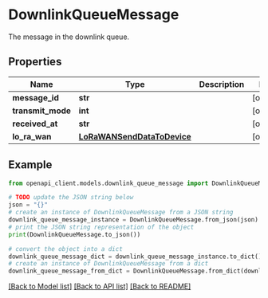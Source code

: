 # DownlinkQueueMessage

The message in the downlink queue.

## Properties

Name | Type | Description | Notes
------------ | ------------- | ------------- | -------------
**message_id** | **str** |  | [optional] 
**transmit_mode** | **int** |  | [optional] 
**received_at** | **str** |  | [optional] 
**lo_ra_wan** | [**LoRaWANSendDataToDevice**](LoRaWANSendDataToDevice.md) |  | [optional] 

## Example

```python
from openapi_client.models.downlink_queue_message import DownlinkQueueMessage

# TODO update the JSON string below
json = "{}"
# create an instance of DownlinkQueueMessage from a JSON string
downlink_queue_message_instance = DownlinkQueueMessage.from_json(json)
# print the JSON string representation of the object
print(DownlinkQueueMessage.to_json())

# convert the object into a dict
downlink_queue_message_dict = downlink_queue_message_instance.to_dict()
# create an instance of DownlinkQueueMessage from a dict
downlink_queue_message_from_dict = DownlinkQueueMessage.from_dict(downlink_queue_message_dict)
```
[[Back to Model list]](../README.md#documentation-for-models) [[Back to API list]](../README.md#documentation-for-api-endpoints) [[Back to README]](../README.md)


